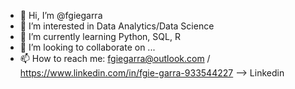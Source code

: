 - 👋 Hi, I’m @fgiegarra
- 👀 I’m interested in Data Analytics/Data Science
- 🌱 I’m currently learning Python, SQL, R
- 💞️ I’m looking to collaborate on ...
- 📫 How to reach me: fgiegarra@outlook.com / https://www.linkedin.com/in/fgie-garra-933544227 --> Linkedin

<!---
fgiegarra/fgiegarra is a ✨ special ✨ repository because its `README.md` (this file) appears on your GitHub profile.
You can click the Preview link to take a look at your changes.
--->
